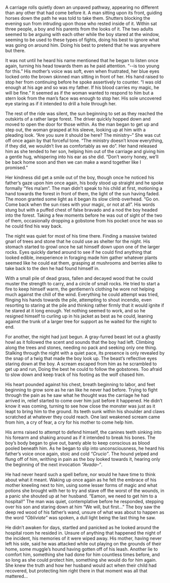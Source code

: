 A carriage rolls quietly down an unpaved pathway, appearing no different than any other that had come before it. A man sitting upon its front, guiding horses down the path he was told to take them. Shutters blocking the evening sun from intruding upon those who rested inside of it. Within sat three people, a boy and his parents from the looks of it. The two adults seemed to be arguing with each other while the boy stared at the window, seeming to be used to these types of fights, doing his best to ignore what was going on around him. Doing his best to pretend that he was anywhere but there. 

It was not until he heard his name mentioned that he began to listen once again, turning his head towards them as he paid attention. “--is too young for this.” His mother’s voice was soft, even when frustrated, her blue eyes locked onto the brown skinned man sitting in front of her. His hand raised to stop her from continuing before he spoke assertively to counter. “I was old enough at his age and so was my father. If his blood carries my magic, he will be fine.” It seemed as if the woman wanted to respond to him but a stern look from the man’s face was enough to stop her. His sole uncovered eye staring as if it intended to drill a hole through her.

The rest of the ride was silent, the sun beginning to set as they reached the outskirts of a rather large forest. The driver quickly hopped down and moved to open the door for those within. As the man began to get up and step out, the woman grasped at his sleeve, looking up at him with a pleading look. “Are you sure it should be here? The ministry–” She was cut off once again by that forceful tone. “The ministry doesn’t know everything, if they did, we wouldn’t live as comfortably as we do”. Her hand released him as she tended to her son, helping him out of the carriage and giving him a gentle hug, whispering into his ear as she did. “Don’t worry honey, we’ll be back home soon and then we can make a wand together like I promised.”

Her kindness did get a smile out of the boy, though once he noticed his father’s gaze upon him once again, his body stood up straight and he spoke formally “Yes ma’am”. The man didn’t speak to his child at first, motioning a hand towards the forest in front of them, the light of the sun having faded. The moon granted some light as it began its slow climb overhead. “Go on. Come back when the sun rises with your magic, or not at all”. His words stung but with a puffed chest of false bravado and a nod the boy headed into the forest. Taking a few moments before he was out of sight of the two of them, occasionally dropping a gobstone from his pocket once he was so he could find his way back.

The night was quiet for most of his time there. Finding a massive twisted gnarl of trees and stone that he could use as shelter for the night. His stomach started to growl once he sat himself down upon one of the larger rocks. Eyes quickly darted around to see if he could find anything that looked edible, inexperience in foraging made him gather whatever plants seemed like he could eat them, grasping at mushrooms and berries alike to take back to the den he had found himself in.

With a small pile of dead grass, fallen and decayed wood that he could muster the strength to carry, and a circle of small rocks. He tried to start a fire to keep himself warm, the gentlemen’s clothing he wore not helping much against the chill of the wind. Everything he could attempt was tried, flinging his hands towards the pile, attempting to shout incendio, even resorting to staring at the pile and thinking rather firmly that it would ignite if he stared at it long enough. Yet nothing seemed to work, and so he resigned himself to curling up in his jacket as best as he could, leaning against the trunk of a larger tree for support as he waited for the night to end.

For another, the night had just begun. A gray-furred beast let out a ghastly howl as it followed the scent and sounds that the boy had left. Climbing along the trees and stones, needing no pack and seeking only one thing. Stalking through the night with a quiet pace, its presence is only revealed by the snap of a twig that made the boy look up. The beast’s reflective eyes staring down at the boy. A scream escaped from him as he scrambled to get up and run, Doing the best he could to follow the gobstones. Too afraid to slow down and keep track of his footing as the wolf chased him. 

His heart pounded against his chest, breath beginning to labor, and feet beginning to grow sore as he ran like he never had before. Trying to fight through the pain as he saw what he thought was the carriage he had arrived in, relief started to come over him just before it happened. He didn’t know it was coming, turning to see how close the monster was just as it leapt to bring him to the ground. Its teeth sunk within his shoulder and claws scratched at whatever they could reach. One last weakened scream came from him, a cry of fear, a cry for his mother to come help him. 

His arms raised to attempt to defend himself, the canines teeth sinking into his forearm and shaking around as if it intended to break his bones. The boy’s body began to give out, barely able to keep conscious as blood pooled beneath him. As he began to slip into unconsciousness, he heard his father’s voice once again, stoic and cold *“Crucio”*. The hound yelped and flung off of him, writhing in pain as the boy looked towards it, hearing only the beginning of the next invocation *“Avada–”*. 

He had never heard such a spell before, nor would he have time to think about what it meant. Waking up once again as he felt the embrace of his mother kneeling next to him, using some lesser forms of magic and what potions she brought with her to try and stave off the worst of the wounds, in a panic she shouted up at her husband. “Eamon, we need to get him to a hospital!” The man was quiet, contemplative before he responded, stepping over his son and staring down at him “We will, but first...” The boy saw the deep red wood of his father’s wand, unsure of what was about to happen as the word *“Obliviate”* was spoken, a dull light being the last thing he saw.

He didn’t awaken for days, startled and panicked as he looked around the hospital room he resided in. Unsure of anything that happened the night of the incident, his memories of it were wiped away. His mother, having never left his side, said he was attacked while out playing on the grounds of their home, some muggle’s hound having gotten off of his leash. Another lie to comfort him, something she had done for him countless times before, and so long as she could protect him, something she would do for him again. She knew the truth and how her husband would act when their child had recovered, but protecting him right there in that moment was all that mattered…